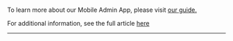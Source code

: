 #### 

To learn more about our Mobile Admin App, please visit [our guide. ](https://support.optisigns.com/hc/en-us/articles/30003143806099)

For additional information, see the full article [here](https://support.optisigns.com/hc/en-us/articles/30304278652563)

---
